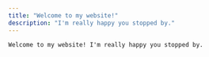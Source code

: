```yaml
---
title: "Welcome to my website!"
description: "I'm really happy you stopped by."
---
```


`Welcome to my website! I'm really happy you stopped by.`
